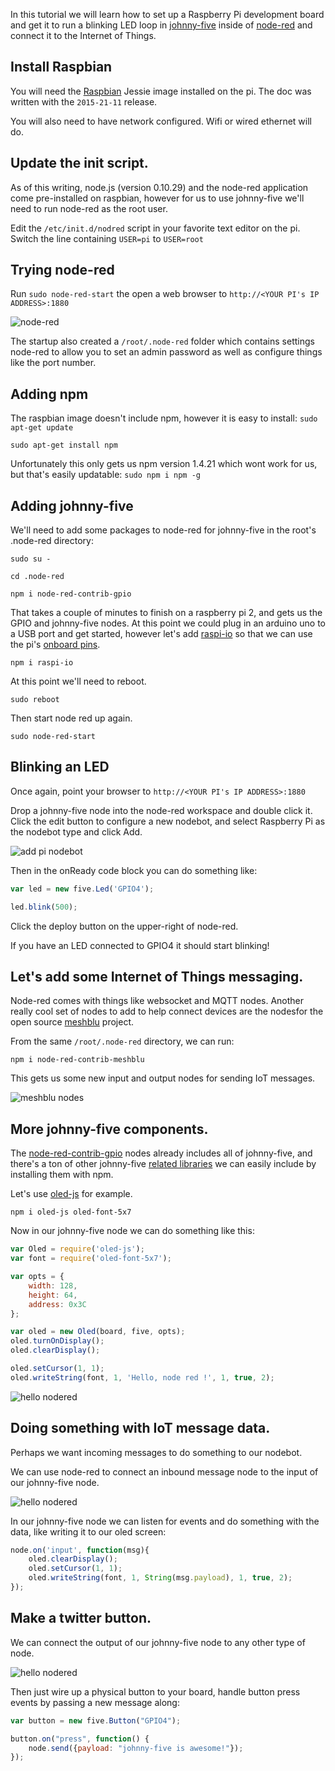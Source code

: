 

In this tutorial we will learn how to set up a Raspberry Pi development board and get it to run a blinking LED loop in [johnny-five](https://github.com/rwaldron/johnny-five/) inside of [node-red](http://nodered.org/) and connect it to the Internet of Things.

## Install Raspbian

You will need the [Raspbian](https://www.raspberrypi.org/downloads/raspbian/) Jessie image installed on the pi.  The doc was written with the `2015-21-11` release.

You will also need to have network configured.  Wifi or wired ethernet will do.


## Update the init script.

As of this writing, node.js (version 0.10.29) and the node-red application come pre-installed on raspbian, however for us to use johnny-five we'll need to run node-red as the root user.

Edit the `/etc/init.d/nodred` script in your favorite text editor on the pi.
Switch the line containing `USER=pi` to `USER=root`


## Trying node-red

Run `sudo node-red-start` the open a web browser to `http://<YOUR PI's IP ADDRESS>:1880`

![node-red](http://nodered.org/images/node-red-screenshot-sm.png)

The startup also created a `/root/.node-red` folder which contains settings node-red to allow you to set an admin password as well as configure things like the port number.


## Adding npm

The raspbian image doesn't include npm, however it is easy to install:
`sudo apt-get update`

`sudo apt-get install npm`

Unfortunately this only gets us npm version 1.4.21 which wont work for us, but that's easily updatable:
`sudo npm i npm -g`


## Adding johnny-five

We'll need to add some packages to node-red for johnny-five in the root's .node-red directory:

`sudo su -`

`cd .node-red`

`npm i node-red-contrib-gpio`

That takes a couple of minutes to finish on a raspberry pi 2, and gets us the GPIO and johnny-five nodes.  At this point we could plug in an arduino uno to a USB port and get started, however let's add [raspi-io](https://github.com/nebrius/raspi-io) so that we can use the pi's [onboard pins](https://github.com/nebrius/raspi-io/wiki/Pin-Information).

`npm i raspi-io`

At this point we'll need to reboot.

`sudo reboot`

Then start node red up again.

`sudo node-red-start`

## Blinking an LED

Once again, point your browser to `http://<YOUR PI's IP ADDRESS>:1880`

Drop a johnny-five node into the node-red workspace and double click it.  Click the edit button to configure a new nodebot, and select Raspberry Pi as the nodebot type and click Add.

![add pi nodebot](https://github.com/monteslu/node-red-contrib-gpio/blob/pics/pics/add_pi_nodebot.png)

Then in the onReady code block you can do something like:

```javascript
var led = new five.Led('GPIO4');

led.blink(500);
```
Click the deploy button on the upper-right of node-red.

If you have an LED connected to GPIO4 it should start blinking!

## Let's add some Internet of Things messaging.

Node-red comes with things like websocket and MQTT nodes.  Another really cool set of nodes to add to help connect devices are the nodesfor the open source [meshblu](https://github.com/octoblu/meshblu) project.

From the same `/root/.node-red` directory, we can run:

`npm i node-red-contrib-meshblu`

This gets us some new input and output nodes for sending IoT messages.

![meshblu nodes](https://github.com/monteslu/node-red-contrib-meshblu/blob/master/screenshot.png)


## More johnny-five components.

The [node-red-contrib-gpio](https://github.com/monteslu/node-red-contrib-gpio) nodes already includes all of johnny-five, and there's a ton of other johnny-five [related libraries](https://github.com/rwaldron/johnny-five/wiki/Related-Libararies) we can easily include by installing them with npm.

Let's use [oled-js](https://github.com/noopkat/oled-js) for example.

`npm i oled-js oled-font-5x7`

Now in our johnny-five node we can do something like this:

```javascript
var Oled = require('oled-js');
var font = require('oled-font-5x7');

var opts = {
    width: 128,
    height: 64,
    address: 0x3C
};

var oled = new Oled(board, five, opts);
oled.turnOnDisplay();
oled.clearDisplay();

oled.setCursor(1, 1);
oled.writeString(font, 1, 'Hello, node red !', 1, true, 2);

```

![hello nodered](https://github.com/monteslu/node-red-contrib-gpio/blob/pics/pics/pi_oled.jpg)


## Doing something with IoT message data.

Perhaps we want incoming messages to do something to our nodebot.

We can use node-red to connect an inbound message node to the input of our johnny-five node.

![hello nodered](https://github.com/monteslu/node-red-contrib-gpio/blob/pics/pics/iot_j5.png)

In our johnny-five node we can listen for events and do something with the data, like writing it to our oled screen:

```javascript
node.on('input', function(msg){
    oled.clearDisplay();
    oled.setCursor(1, 1);
    oled.writeString(font, 1, String(msg.payload), 1, true, 2);
});
```

## Make a twitter button.

We can connect the output of our johnny-five node to any other type of node.

![hello nodered](https://github.com/monteslu/node-red-contrib-gpio/blob/pics/pics/j5_tweet.png)

Then just wire up a physical button to your board, handle button press events by passing a new message along:

```javascript
var button = new five.Button("GPIO4");

button.on("press", function() {
    node.send({payload: "johnny-five is awesome!"});
});
```
